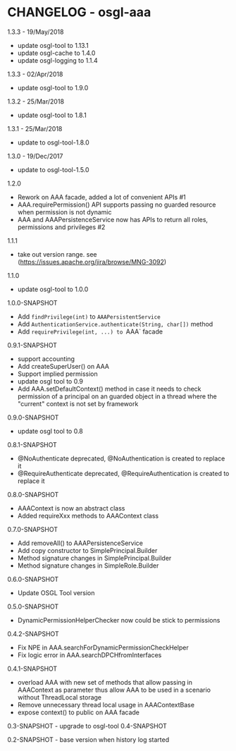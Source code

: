 # CHANGELOG - osgl-aaa

1.3.3 - 19/May/2018
* update osgl-tool to 1.13.1
* update osgl-cache to 1.4.0
* update osgl-logging to 1.1.4

1.3.3 - 02/Apr/2018
* update osgl-tool to 1.9.0

1.3.2 - 25/Mar/2018
* update osgl-tool to 1.8.1

1.3.1 - 25/Mar/2018
* update to osgl-tool-1.8.0

1.3.0 - 19/Dec/2017
* update to osgl-tool-1.5.0

1.2.0
* Rework on AAA facade, added a lot of convenient APIs #1
* AAA.requirePermission() API supports passing no guarded resource when permission is not dynamic
* AAA and AAAPersistenceService now has APIs to return all roles, permissions and privileges #2

1.1.1
* take out version range. see (https://issues.apache.org/jira/browse/MNG-3092)

1.1.0
* update osgl-tool to 1.0.0

1.0.0-SNAPSHOT
* Add `findPrivilege(int)` to `AAAPersistentService`
* Add `AuthenticationService.authenticate(String, char[])` method
* Add `requirePrivilege(int, ...) to `AAA` facade

0.9.1-SNAPSHOT
* support accounting
* Add createSuperUser() on AAA
* Support implied permission
* update osgl tool to 0.9
* Add AAA.setDefaultContext() method in case it needs to check permission of a principal on an
  guarded object in a thread where the "current" context is not set by framework

0.9.0-SNAPSHOT
* update osgl tool to 0.8

0.8.1-SNAPSHOT
* @NoAuthenticate deprecated, @NoAuthentication is created to replace it
* @RequireAuthenticate deprecated, @RequireAuthentication is created to replace it

0.8.0-SNAPSHOT
* AAAContext is now an abstract class
* Added requireXxx methods to AAAContext class

0.7.0-SNAPSHOT
* Add removeAll() to AAAPersistenceService
* Add copy constructor to SimplePrincipal.Builder
* Method signature changes in SimplePrincipal.Builder
* Method signature changes in SimpleRole.Builder

0.6.0-SNAPSHOT
* Update OSGL Tool version

0.5.0-SNAPSHOT
* DynamicPermissionHelperChecker now could be stick to permissions

0.4.2-SNAPSHOT
* Fix NPE in AAA.searchForDynamicPermissionCheckHelper
* Fix logic error in AAA.searchDPCHfromInterfaces

0.4.1-SNAPSHOT
* overload AAA with new set of methods that allow passing in AAAContext as parameter
  thus allow AAA to be used in a scenario without ThreadLocal storage
* Remove unnecessary thread local usage in AAAContextBase
* expose context() to public on AAA facade

0.3-SNAPSHOT - upgrade to osgl-tool 0.4-SNAPSHOT

0.2-SNAPSHOT - base version when history log started
